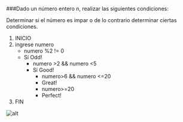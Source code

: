 ###Dado un número entero n, realizar las siguientes condiciones:

Determinar si el número es impar o de lo contrario determinar ciertas condiciones.

1. INICIO
2. ingrese numero
    + numero %2 != 0
    + Sí Odd!
      * numero >2 && numero <5
      * Sí Good!
        * numero>6 && numero <=20
        * Great!
        * numero>=20
        * Perfect!
 3. FIN


![alt]()
